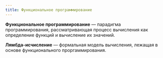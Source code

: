 ```yaml
---
title: Функциональное программирование
---
```


**Функциональное программирование** — парадигма программирования, рассматривающая процесс вычисления как определение функций и вычисление их значений.

**Лямбда-исчисление** — формальная модель вычисления, лежащая в основе функционального проргаммирования.
